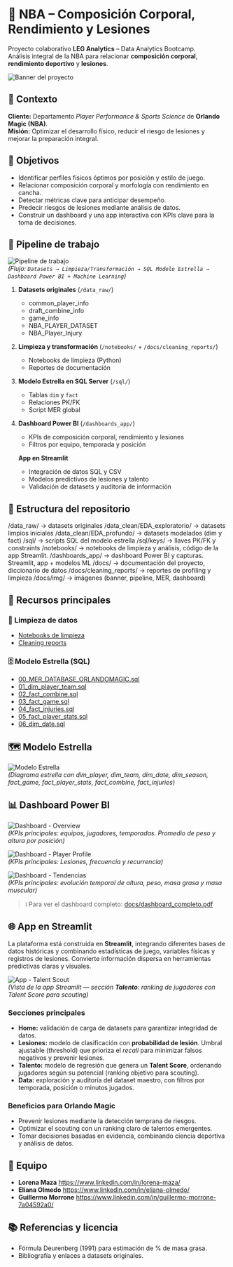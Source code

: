 # 🏀 NBA – Composición Corporal, Rendimiento y Lesiones

Proyecto colaborativo **LEG Analytics** – Data Analytics Bootcamp.  
Análisis integral de la NBA para relacionar **composición corporal**, **rendimiento deportivo** y **lesiones**.



<!-- Banner -->
![Banner del proyecto](docs/img/banner.png)  




## 📌 Contexto
**Cliente:** Departamento *Player Performance & Sports Science* de **Orlando Magic (NBA)**.  
**Misión:** Optimizar el desarrollo físico, reducir el riesgo de lesiones y mejorar la preparación integral.



## 🎯 Objetivos
- Identificar perfiles físicos óptimos por posición y estilo de juego.  
- Relacionar composición corporal y morfología con rendimiento en cancha.  
- Detectar métricas clave para anticipar desempeño.  
- Predecir riesgos de lesiones mediante análisis de datos.  
- Construir un dashboard y una app interactiva con KPIs clave para la toma de decisiones.



## 🔄 Pipeline de trabajo

![Pipeline de trabajo](docs/img/pipeline.png)  
*(Flujo: `Datasets → Limpieza/Transformación → SQL Modelo Estrella → Dashboard Power BI + Machine Learning`)*

1. **Datasets originales** (`/data_raw/`)  
   - common_player_info  
   - draft_combine_info  
   - game_info  
   - NBA_PLAYER_DATASET  
   - NBA_Player_Injury  

2. **Limpieza y transformación** (`/notebooks/` + `/docs/cleaning_reports/`)  
   - Notebooks de limpieza (Python)  
   - Reportes de documentación  

3. **Modelo Estrella en SQL Server** (`/sql/`)  
   - Tablas `dim` y `fact`  
   - Relaciones PK/FK  
   - Script MER global  

4. **Dashboard Power BI** (`/dashboards_app/`)  
   - KPIs de composición corporal, rendimiento y lesiones  
   - Filtros por equipo, temporada y posición  

   **App en Streamlit**
   - Integración de datos SQL y CSV  
   - Modelos predictivos de lesiones y talento  
   - Validación de datasets y auditoría de información



## 📂 Estructura del repositorio
/data_raw/ → datasets originales
/data_clean/EDA_exploratorio/ → datasets limpios iniciales
/data_clean/EDA_profundo/ → datasets modelados (dim y fact)
/sql/ → scripts SQL del modelo estrella
/sql/keys/ → llaves PK/FK y constraints
/notebooks/ → notebooks de limpieza y análisis, código de la app Streamlit.
/dashboards_app/ → dashboard Power BI y capturas. Streamlit, app + modelos ML
/docs/ → documentación del proyecto, diccionario de datos
/docs/cleaning_reports/ → reportes de profiling y limpieza
/docs/img/ → imágenes (banner, pipeline, MER, dashboard)



## 📑 Recursos principales

### 🧹 Limpieza de datos
- [Notebooks de limpieza](./notebooks/)  
- [Cleaning reports](./docs/cleaning_reports/)  

### 🗄️ Modelo Estrella (SQL)
- [00_MER_DATABASE_ORLANDOMAGIC.sql](./sql/00_MER_DATABASE_ORLANDOMAGIC.sql)  
- [01_dim_player_team.sql](./sql/01_dim_player_team.sql)  
- [02_fact_combine.sql](./sql/02_fact_combine.sql)  
- [03_fact_game.sql](./sql/03_fact_game.sql)  
- [04_fact_injuries.sql](./sql/04_fact_injuries.sql)  
- [05_fact_player_stats.sql](./sql/05_fact_player_stats.sql)  
- [06_dim_date.sql](./sql/dim_date.sql)  


## 🗺 Modelo Estrella

![Modelo Estrella](docs/img/mer.png)  
*(Diagrama estrella con dim_player, dim_team, dim_date, dim_season, fact_game, fact_player_stats, fact_combine, fact_injuries)*



## 📊 Dashboard Power BI

![Dashboard - Overview](docs/img/dashboard_1.png)  
*(KPIs principales: equipos, jugadores, temporadas. Promedio de peso y altura por posición)*

![Dashboard - Player Profile](docs/img/dashboard_2.png)  
*(KPIs principales: Lesiones, frecuencia y recurrencia)*

![Dashboard - Tendencias](docs/img/dashboard_3.png)  
*(KPIs principales: evolución temporal de altura, peso, masa grasa y masa muscular)*

> ℹ️ Para ver el dashboard completo: [docs/dashboard_completo.pdf](docs/dashboard_completo.pdf)



## 🌐 App en Streamlit
La plataforma está construida en **Streamlit**, integrando diferentes bases de datos históricas y combinando estadísticas de juego, variables físicas y registros de lesiones. Convierte información dispersa en herramientas predictivas claras y visuales.

![App - Talent Scout](docs/img/talent_scout.png)  
*(Vista de la app Streamlit — sección **Talento**: ranking de jugadores con Talent Score para scouting)*


### Secciones principales
- **Home:** validación de carga de datasets para garantizar integridad de datos.  
- **Lesiones:** modelo de clasificación con **probabilidad de lesión**. Umbral ajustable (threshold) que prioriza el *recall* para minimizar falsos negativos y prevenir lesiones.  
- **Talento:** modelo de regresión que genera un **Talent Score**, ordenando jugadores según su potencial (ranking objetivo para scouting).  
- **Data:** exploración y auditoría del dataset maestro, con filtros por temporada, posición o minutos jugados.  

### Beneficios para Orlando Magic
- Prevenir lesiones mediante la detección temprana de riesgos.  
- Optimizar el scouting con un ranking claro de talentos emergentes.  
- Tomar decisiones basadas en evidencia, combinando ciencia deportiva y análisis de datos.  



## 👥 Equipo

- **Lorena Maza** https://www.linkedin.com/in/lorena-maza/
- **Eliana Olmedo** https://www.linkedin.com/in/eliana-olmedo/
- **Guillermo Morrone** https://www.linkedin.com/in/guillermo-morrone-7a04592a0/



## 📚 Referencias y licencia
- Fórmula Deurenberg (1991) para estimación de % de masa grasa.  
- Bibliografía y enlaces a datasets originales.  




